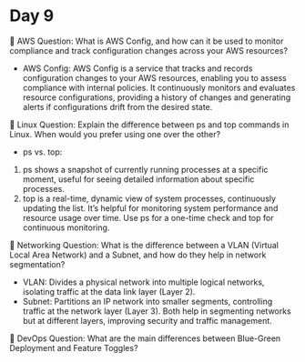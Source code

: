 # Day 9

🔸 AWS Question:
What is AWS Config, and how can it be used to monitor compliance and track configuration changes across your AWS resources?
- AWS Config: AWS Config is a service that tracks and records configuration changes to your AWS resources, enabling you to assess compliance with internal policies. It continuously monitors and evaluates resource configurations, providing a history of changes and generating alerts if configurations drift from the desired state.


🔸 Linux Question:
Explain the difference between ps and top commands in Linux. When would you prefer using one over the other?
- ps vs. top:

1. ps shows a snapshot of currently running processes at a specific moment, useful for seeing detailed information about specific processes.
2. top is a real-time, dynamic view of system processes, continuously updating the list. It’s helpful for monitoring system performance and resource usage over time.
Use ps for a one-time check and top for continuous monitoring.



🔸 Networking Question:
What is the difference between a VLAN (Virtual Local Area Network) and a Subnet, and how do they help in network segmentation?
- VLAN: Divides a physical network into multiple logical networks, isolating traffic at the data link layer (Layer 2).
- Subnet: Partitions an IP network into smaller segments, controlling traffic at the network layer (Layer 3).
Both help in segmenting networks but at different layers, improving security and traffic management.


🔸 DevOps Question:
What are the main differences between Blue-Green Deployment and Feature Toggles?

